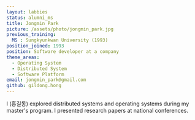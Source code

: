 ```yaml
---
layout: labbies
status: alumni_ms
title: Jongmin Park
picture: /assets/photo/jongmin_park.jpg
previous_training:
  MS : Sungkyunkwan University (1993)
position_joined: 1993
position: Software developer at a company
theme_areas:
  - Operating System
  - Distributed System
  - Software Platform
email: jongmin_park@gmail.com
github: gildong.hong
---
```


I (홍길동) explored distributed systems and operating systems during my master's program. I presented research papers at national conferences.